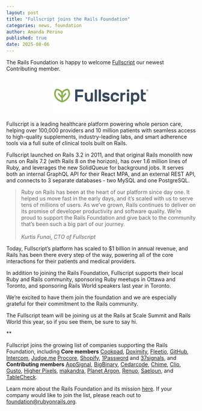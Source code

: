 ```yaml
---
layout: post
title: "Fullscript joins the Rails Foundation"
categories: news, foundation
author: Amanda Perino
published: true
date: 2025-08-06
---
```


The Rails Foundation is happy to welcome <a href="https://fullscript.com/">Fullscript</a> our newest Contributing member.

<p style="text-align: center; margin-top: 20px"><img src="/assets/images/logo-fullscript.svg" style="width: 50%"></p>

Fullscript is a leading healthcare platform powering whole person care, helping over 100,000 providers and 10 million patients with seamless access to high-quality supplements, industry-leading labs, and smart adherence tools via a full suite of clinical tools built on Rails.

Fullscript launched on Rails 3.2 in 2011, and that original Rails monolith now runs on Rails 7.2 (with Rails 8 on the horizon), has over 1.6 million lines of Ruby, and leverages the new SolidQueue for background jobs. It serves both an internal GraphQL API for their React MPA, and an external REST API, and connects to 3 separate databases - two MySQL and one PostgreSQL.

>Ruby on Rails has been at the heart of our platform since day one. It helped us move fast in the early days, and it’s scaled with us to serve tens of millions of users. As we’ve grown, Rails continues to deliver on its promise of developer productivity and software quality. We’re proud to support the Rails Foundation and give back to the community that’s been such a big part of our journey.<br>
><br>_Kurtis Funai, CTO of Fullscript_<br>
>

Today, Fullscript’s platform has scaled to $1 billion in annual revenue, and Rails has been there every step of the way, powering all of the core interactions for their patients and medical providers.

In addition to joining the Rails Foundation, Fullscript supports their local Ruby and Rails community, sponsoring Ruby meetups in Ottawa and Toronto, and sponsoring Rails World speakers last year in Toronto.

We’re excited to have them join the foundation and we are especially grateful for their commitment to the Rails community. 

The Fullscript team will be joining us at the Rails at Scale Summit and Rails World this year, so if you see them, be sure to say hi.

**

Fullscript joins the growing list of companies supporting the Rails Foundation, including **Core members** <a href="https://cookpad.com/">Cookpad</a>, <a href="https://www.doximity.com/">Doximity</a>, <a href="https://www.fleetio.com/">Fleetio</a>, <a href="https://github.com/">GitHub</a>, <a href="https://www.intercom.com/">Intercom</a>, <a href="https://judge.me/">Judge.me</a>
 <a href="https://www.procore.com/">Procore</a>, <a href="https://www.shopify.com/">Shopify</a>, <a href="https://1password.com/">1Password</a> and <a href="https://37signals.com/">37signals</a>, and **Contributing members** <a href="https://www.appsignal.com/">AppSignal</a>, <a href="https://www.bigbinary.com/">BigBinary</a>, <a href="https://www.cedarcode.com/">Cedarcode</a>, <a href=”https://www.chime.com/”>Chime</a>, <a href="https://www.clio.com/">Clio</a>, <a href="https://gusto.com/">Gusto</a>, <a href="https://www.higherpixels.com/">Higher Pixels</a>, <a href="https://makandra.de/">makandra</a>, <a href="https://www.planetargon.com/">Planet Argon</a>, <a href="https://www.renuo.ch/">Renuo</a>, <a href="https://www.saeloun.com/">Saeloun</a>, and <a href="https://tablecheck.com/en/join">TableCheck</a>. 

Learn more about the Rails Foundation and its mission [here](/foundation). If your company would like to join the list, please reach out to <a href="mailto:foundation@rubyonrails.org">foundation@rubyonrails.org</a>. 
